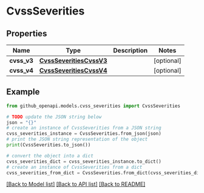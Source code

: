 # CvssSeverities


## Properties

Name | Type | Description | Notes
------------ | ------------- | ------------- | -------------
**cvss_v3** | [**CvssSeveritiesCvssV3**](CvssSeveritiesCvssV3.md) |  | [optional] 
**cvss_v4** | [**CvssSeveritiesCvssV4**](CvssSeveritiesCvssV4.md) |  | [optional] 

## Example

```python
from github_openapi.models.cvss_severities import CvssSeverities

# TODO update the JSON string below
json = "{}"
# create an instance of CvssSeverities from a JSON string
cvss_severities_instance = CvssSeverities.from_json(json)
# print the JSON string representation of the object
print(CvssSeverities.to_json())

# convert the object into a dict
cvss_severities_dict = cvss_severities_instance.to_dict()
# create an instance of CvssSeverities from a dict
cvss_severities_from_dict = CvssSeverities.from_dict(cvss_severities_dict)
```
[[Back to Model list]](../README.md#documentation-for-models) [[Back to API list]](../README.md#documentation-for-api-endpoints) [[Back to README]](../README.md)


